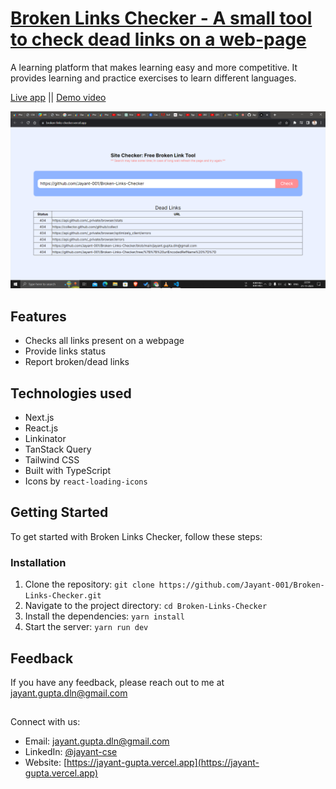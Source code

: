 # [Broken Links Checker - A small tool to check dead links on a web-page](https://broken-links-checker.vercel.app/)

A learning platform that makes learning easy and more competitive. It provides learning and practice exercises to learn different languages. 

[Live app](https://broken-links-checker.vercel.app/) || [Demo video](https://www.youtube.com/watch?v=9FJCu1IRmlU)

![Mera Box Banner](https://raw.githubusercontent.com/Jayant-001/Broken-Links-Checker/main/public/Screenshot%20(91).png)

## Features

- Checks all links present on a webpage
- Provide links status
- Report broken/dead links

## Technologies used

- Next.js
- React.js
- Linkinator
- TanStack Query
- Tailwind CSS
- Built with TypeScript
- Icons by `react-loading-icons`


## Getting Started

To get started with Broken Links Checker, follow these steps:

### Installation

1. Clone the repository: `git clone https://github.com/Jayant-001/Broken-Links-Checker.git`
2. Navigate to the project directory: `cd Broken-Links-Checker`
3. Install the dependencies: `yarn install`
4. Start the server: `yarn run dev`

## Feedback

If you have any feedback, please reach out to me at jayant.gupta.dln@gmail.com

##

Connect with us:
- Email: [jayant.gupta.dln@gmail.com](jayant.gupta.dln@gmail.com)
- LinkedIn: [@jayant-cse](https://www.linkedin.com/in/jayant-cse/)
- Website: [https://jayant-gupta.vercel.app](https://jayant-gupta.vercel.app)

